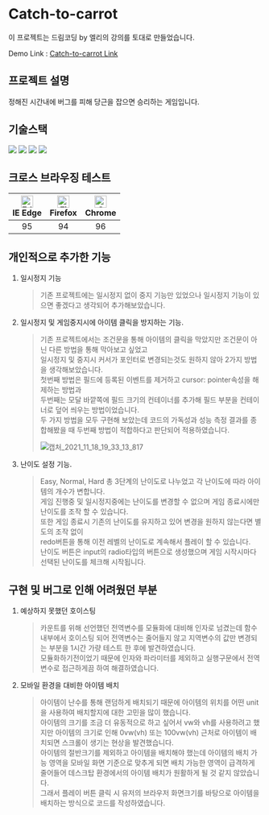 # Catch-to-carrot

이 프로젝트는 드림코딩 by 엘리의 강의를 토대로 만들었습니다.

Demo Link : [Catch-to-carrot Link](https://crud0626.github.io/Catch-to-carrot/)

## 프로젝트 설명

정해진 시간내에 버그를 피해 당근을 잡으면 승리하는 게임입니다.

## 기술스택

<img src="https://img.shields.io/badge/HTML-E34F26?style=flat-square&logo=HTML5&logoColor=white"/> <img src="https://img.shields.io/badge/CSS-1572B6?style=flat-square&logo=CSS3&logoColor=white"/> <img src="https://img.shields.io/badge/SCSS-CC6699?style=flat-square&logo=Sass&logoColor=white"/> <img src="https://img.shields.io/badge/JavaScript-F7DF1E?style=flat-square&logo=JavaScript&logoColor=white"/>

## 크로스 브라우징 테스트

| [<img src="https://raw.githubusercontent.com/alrra/browser-logos/master/src/edge/edge_48x48.png" alt="Edge" width="24px" height="24px" />](http://godban.github.io/browsers-support-badges/)<br/>IE Edge | [<img src="https://raw.githubusercontent.com/alrra/browser-logos/master/src/firefox/firefox_48x48.png" alt="Firefox" width="24px" height="24px" />](http://godban.github.io/browsers-support-badges/)<br/>Firefox | [<img src="https://raw.githubusercontent.com/alrra/browser-logos/master/src/chrome/chrome_48x48.png" alt="Chrome" width="24px" height="24px" />](http://godban.github.io/browsers-support-badges/)<br/>Chrome |
| :------------------------------------------------------------------------------------------------------------------------------------------------------------------------------------------------------: | :---------------------------------------------------------------------------------------------------------------------------------------------------------------------------------------------------------------: | :-----------------------------------------------------------------------------------------------------------------------------------------------------------------------------------------------------------: |
|                                                                                                    95                                                                                                    |                                                                                                        94                                                                                                         |                                                                                                      96                                                                                                       |

## 개인적으로 추가한 기능

1. 일시정지 기능
   > 기존 프로젝트에는 일시정지 없이 중지 기능만 있었으나 일시정지 기능이 있으면 좋겠다고 생각되어 추가해보았습니다.
2. 일시정지 및 게임중지시에 아이템 클릭을 방지하는 기능.
   > 기존 프로젝트에서는 조건문을 통해 아이템의 클릭을 막았지만 조건문이 아닌 다른 방법을 통해 막아보고 싶었고</br> 일시정지 및 중지시 커서가 포인터로 변경되는것도 원하지 않아 2가지 방법을 생각해보았습니다.</br>
   > 첫번째 방법은 필드에 등록된 이벤트를 제거하고 cursor: pointer속성을 해제하는 방법과</br>
   > 두번째는 모달 바깥쪽에 필드 크기의 컨테이너를 추가해 필드 부분을 컨테이너로 덮어 씌우는 방법이었습니다.</br>
   > 두 가지 방법을 모두 구현해 보았는데 코드의 가독성과 성능 측정 결과를 종합해봤을 때 두번째 방법이 적합하다고 판단되어 적용하였습니다.
   >
   > ![캡처_2021_11_18_19_33_13_817](https://user-images.githubusercontent.com/72868495/142399261-e3edb861-328b-42dc-9b69-a3abcac3e522.png)
3. 난이도 설정 기능.
   > Easy, Normal, Hard 총 3단계의 난이도로 나누었고 각 난이도에 따라 아이템의 개수가 변합니다.</br>
   > 게임 진행중 및 일시정지중에는 난이도를 변경할 수 없으며 게임 종료시에만 난이도를 조작 할 수 있습니다.</br> 또한 게임 종료시 기존의 난이도를 유지하고 있어 변경을 원하지 않는다면 별도의 조작 없이</br> redo버튼을 통해 이전 레벨의 난이도로 계속해서 플레이 할 수 있습니다.</br>
   > 난이도 버튼은 input의 radio타입의 버튼으로 생성했으며 게임 시작시마다 선택된 난이도를 체크해 시작됩니다.

## 구현 및 버그로 인해 어려웠던 부분

1. 예상하지 못했던 호이스팅
   > 카운트를 위해 선언했던 전역변수를 모듈화에 대비해 인자로 넘겼는데 함수 내부에서 호이스팅 되어 전역변수는 줄어들지 않고 지역변수의 값만 변경되는 부분을 1시간 가량 테스트 한 후에 발견하였습니다.</br>
   > 모듈화하기전이었기 때문에 인자와 파라미터를 제외하고 실행구문에서 전역변수로 접근하게끔 하여 해결하였습니다.
2. 모바일 환경을 대비한 아이템 배치
   > 아이템이 난수를 통해 랜덤하게 배치되기 때문에 아이템의 위치를 어떤 unit을 사용하여 배치할지에 대한 고민을 많이 했습니다.</br>
   > 아이템의 크기를 조금 더 유동적으로 하고 싶어서 vw와 vh를 사용하려고 했지만 아이템의 크기로 인해 0vw(vh) 또는 100vw(vh) 근처로 아이템이 배치되면 스크롤이 생기는 현상을 발견했습니다.</br>
   > 아이템의 절반크기를 제외하고 아이템을 배치해야 했는데 아이템의 배치 가능 영역을 모바일 화면 기준으로 맞추게 되면 배치 가능한 영역이 급격하게 줄어들어 데스크탑 환경에서의 아이템 배치가 원활하게 될 것 같지 않았습니다.
   > </br> 그래서 플레이 버튼 클릭 시 유저의 브라우저 화면크기를 바탕으로 아이템을 배치하는 방식으로 코드를 작성하였습니다.</br>
